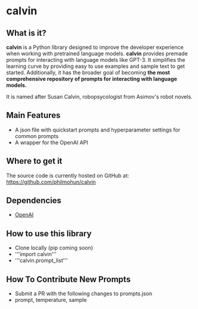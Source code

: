 # calvin

## What is it?

**calvin** is a Python library designed to improve the developer experience when working with pretrained language models. **calvin** provides premade prompts for interacting with language models like GPT-3. It simplifies the learning curve by providing easy to use examples and sample text to get started. Additionally, it has the broader goal of becoming **the most comprehensive repository of prompts for interacting with language models.**

It is named after Susan Calvin, robopsycologist from Asimov's robot novels. 

## Main Features

- A json file with quickstart prompts and hyperparameter settings for common prompts
- A wrapper for the OpenAI API

## Where to get it
The source code is currently hosted on GitHub at:
https://github.com/philmohun/calvin

## Dependencies
- [OpenAI](https://pypi.org/project/openai/)

## How to use this library

- Clone locally (pip coming soon)
- '''import calvin'''
- '''calvin.prompt_list'''

## How To Contribute New Prompts

- Submit a PR with the following changes to prompts.json
- prompt, temperature, sample

